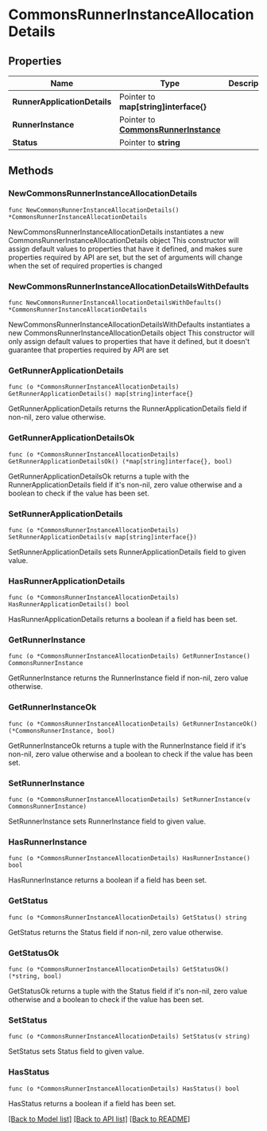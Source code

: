 # CommonsRunnerInstanceAllocationDetails

## Properties

Name | Type | Description | Notes
------------ | ------------- | ------------- | -------------
**RunnerApplicationDetails** | Pointer to **map[string]interface{}** |  | [optional] 
**RunnerInstance** | Pointer to [**CommonsRunnerInstance**](CommonsRunnerInstance.md) |  | [optional] 
**Status** | Pointer to **string** |  | [optional] 

## Methods

### NewCommonsRunnerInstanceAllocationDetails

`func NewCommonsRunnerInstanceAllocationDetails() *CommonsRunnerInstanceAllocationDetails`

NewCommonsRunnerInstanceAllocationDetails instantiates a new CommonsRunnerInstanceAllocationDetails object
This constructor will assign default values to properties that have it defined,
and makes sure properties required by API are set, but the set of arguments
will change when the set of required properties is changed

### NewCommonsRunnerInstanceAllocationDetailsWithDefaults

`func NewCommonsRunnerInstanceAllocationDetailsWithDefaults() *CommonsRunnerInstanceAllocationDetails`

NewCommonsRunnerInstanceAllocationDetailsWithDefaults instantiates a new CommonsRunnerInstanceAllocationDetails object
This constructor will only assign default values to properties that have it defined,
but it doesn't guarantee that properties required by API are set

### GetRunnerApplicationDetails

`func (o *CommonsRunnerInstanceAllocationDetails) GetRunnerApplicationDetails() map[string]interface{}`

GetRunnerApplicationDetails returns the RunnerApplicationDetails field if non-nil, zero value otherwise.

### GetRunnerApplicationDetailsOk

`func (o *CommonsRunnerInstanceAllocationDetails) GetRunnerApplicationDetailsOk() (*map[string]interface{}, bool)`

GetRunnerApplicationDetailsOk returns a tuple with the RunnerApplicationDetails field if it's non-nil, zero value otherwise
and a boolean to check if the value has been set.

### SetRunnerApplicationDetails

`func (o *CommonsRunnerInstanceAllocationDetails) SetRunnerApplicationDetails(v map[string]interface{})`

SetRunnerApplicationDetails sets RunnerApplicationDetails field to given value.

### HasRunnerApplicationDetails

`func (o *CommonsRunnerInstanceAllocationDetails) HasRunnerApplicationDetails() bool`

HasRunnerApplicationDetails returns a boolean if a field has been set.

### GetRunnerInstance

`func (o *CommonsRunnerInstanceAllocationDetails) GetRunnerInstance() CommonsRunnerInstance`

GetRunnerInstance returns the RunnerInstance field if non-nil, zero value otherwise.

### GetRunnerInstanceOk

`func (o *CommonsRunnerInstanceAllocationDetails) GetRunnerInstanceOk() (*CommonsRunnerInstance, bool)`

GetRunnerInstanceOk returns a tuple with the RunnerInstance field if it's non-nil, zero value otherwise
and a boolean to check if the value has been set.

### SetRunnerInstance

`func (o *CommonsRunnerInstanceAllocationDetails) SetRunnerInstance(v CommonsRunnerInstance)`

SetRunnerInstance sets RunnerInstance field to given value.

### HasRunnerInstance

`func (o *CommonsRunnerInstanceAllocationDetails) HasRunnerInstance() bool`

HasRunnerInstance returns a boolean if a field has been set.

### GetStatus

`func (o *CommonsRunnerInstanceAllocationDetails) GetStatus() string`

GetStatus returns the Status field if non-nil, zero value otherwise.

### GetStatusOk

`func (o *CommonsRunnerInstanceAllocationDetails) GetStatusOk() (*string, bool)`

GetStatusOk returns a tuple with the Status field if it's non-nil, zero value otherwise
and a boolean to check if the value has been set.

### SetStatus

`func (o *CommonsRunnerInstanceAllocationDetails) SetStatus(v string)`

SetStatus sets Status field to given value.

### HasStatus

`func (o *CommonsRunnerInstanceAllocationDetails) HasStatus() bool`

HasStatus returns a boolean if a field has been set.


[[Back to Model list]](../README.md#documentation-for-models) [[Back to API list]](../README.md#documentation-for-api-endpoints) [[Back to README]](../README.md)


